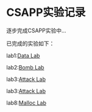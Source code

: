 # CSAPP实验记录

逐步完成CSAPP实验中...

已完成的实验如下：

lab1:[Data Lab](https://github.com/Lotherxuan/CSAPP-labs/blob/master/lab1/lab1_answer.md)

lab2:[Bomb Lab](https://github.com/Lotherxuan/CSAPP-labs/blob/master/lab2/lab2_answer.md)

lab3:[Attack Lab](https://github.com/Lotherxuan/CSAPP-labs/blob/master/lab3/lab3_answer.md)

lab3:[Attack Lab](https://github.com/Lotherxuan/CSAPP-labs/blob/master/lab3/lab3_answer.md)

lab8:[Malloc Lab](https://github.com/Lotherxuan/CSAPP-labs/blob/master/lab8/lab8_answer.md)